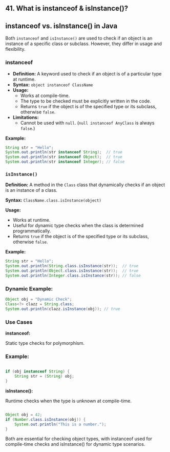 ## 41. What is instanceof & isInstance()?

## instanceof vs. isInstance() in Java

Both `instanceof` and `isInstance()` are used to check if an object is an instance of a specific class or subclass. However, they differ in usage and flexibility.

### instanceof
- **Definition:** A keyword used to check if an object is of a particular type at runtime.
- **Syntax:** `object instanceof ClassName`
- **Usage:**
  - Works at compile-time.
  - The type to be checked must be explicitly written in the code.
  - Returns `true` if the object is of the specified type or its subclass, otherwise `false`.
- **Limitations:**
  - Cannot be used with `null`. (`null instanceof AnyClass` is always `false`.)

**Example:**
```java
String str = "Hello";
System.out.println(str instanceof String);  // true
System.out.println(str instanceof Object);  // true
System.out.println(str instanceof Integer); // false
```

### `isInstance()`

**Definition:** A method in the `Class` class that dynamically checks if an object is an instance of a class.

**Syntax:** `ClassName.class.isInstance(object)`

**Usage:**
- Works at runtime.
- Useful for dynamic type checks when the class is determined programmatically.
- Returns `true` if the object is of the specified type or its subclass, otherwise `false`.

**Example:**
```java
String str = "Hello";
System.out.println(String.class.isInstance(str));  // true
System.out.println(Object.class.isInstance(str));  // true
System.out.println(Integer.class.isInstance(str)); // false
```
### Dynamic Example:
```java
Object obj = "Dynamic Check"; 
Class<?> clazz = String.class; 
System.out.println(clazz.isInstance(obj)); // true
```
### Use Cases
**instanceof:**

Static type checks for polymorphism.
### Example:
```java

if (obj instanceof String) {
    String str = (String) obj;
}
```
**isInstance():**

Runtime checks when the type is unknown at compile-time.

```java

Object obj = 42;
if (Number.class.isInstance(obj)) {
    System.out.println("This is a number.");
}
```
Both are essential for checking object types, with instanceof used for compile-time checks and isInstance() for dynamic type scenarios.
